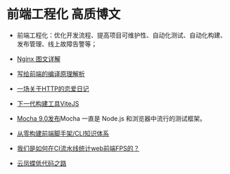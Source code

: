 # 前端工程化 高质博文
* 前端工程化：优化开发流程、提高项目可维护性、自动化测试、自动化构建、发布管理、线上故障告警等；

* [Nginx 图文详解](https://mp.weixin.qq.com/s/vZkXcMOOWu0tsZ_5a6gtew)
* [写给前端的编译原理解析](https://mp.weixin.qq.com/s/Ck5M7vyMe8_8GNqZtA3e0w)
* [一场关于HTTP的恋爱日记](https://mp.weixin.qq.com/s/7Bp8Q9ySIXpnaBfO4jk6Vw)
* [下一代构建工具ViteJS](https://mp.weixin.qq.com/s/NKquEOw1ZP-n2CXcJq9zQw)
* [Mocha 9.0发布](https://github.com/mochajs/mocha/releases/tag/v9.0.0)Mocha 一直是 Node.js 和浏览器中流行的测试框架。
* [从零构建前端脚手架/CLI知识体系](https://juejin.cn/post/6966119324478079007#heading-22)
* [我们是如何在CI流水线统计web前端FPS的？](https://mp.weixin.qq.com/s/fD-jtZ0ETUWwyL3YhmA3kw)
* [云凤蝶低代码之路](https://mp.weixin.qq.com/s/uWLwjJ-fjDL2BR2i7aebVw)